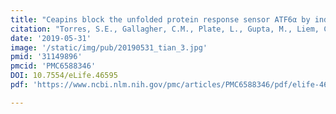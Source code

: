 ```yaml
---
title: "Ceapins block the unfolded protein response sensor ATF6α by inducing a neomorphic inter-organelle tether."
citation: "Torres, S.E., Gallagher, C.M., Plate, L., Gupta, M., Liem, C.R., Guo, X., **Tian, R.**, Stroud, R.M., Kampmann, M., Weissman, J.S. and Walter, P., *eLife*. 2019."
date: '2019-05-31'
image: '/static/img/pub/20190531_tian_3.jpg'
pmid: '31149896'
pmcid: 'PMC6588346'
DOI: 10.7554/eLife.46595
pdf: 'https://www.ncbi.nlm.nih.gov/pmc/articles/PMC6588346/pdf/elife-46595.pdf'

---
```

